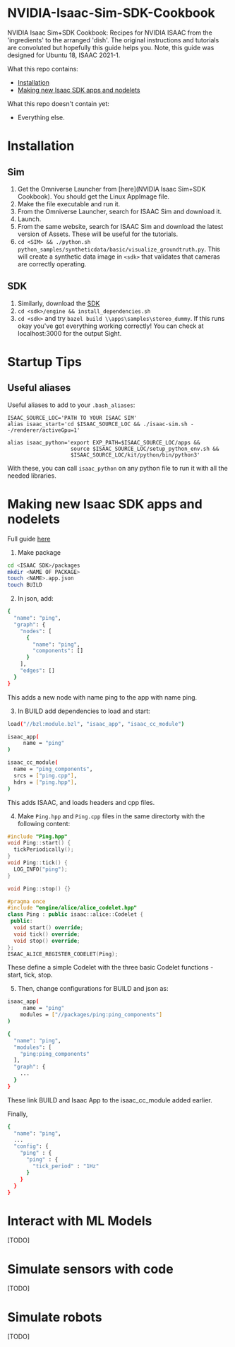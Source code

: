 # NVIDIA-Isaac-Sim-SDK-Cookbook
NVIDIA Isaac Sim+SDK Cookbook: Recipes for NVIDIA ISAAC from the 'ingredients' to the arranged 'dish'. The original instructions and tutorials are convoluted but hopefully this guide helps you. Note, this guide was designed for Ubuntu 18, ISAAC 2021-1. 

What this repo contains:
- [Installation](#Installation)
- [Making new Isaac SDK apps and nodelets](#Making-new-Isaac-SDK-apps-and-nodelets)

What this repo doesn't contain yet:
- Everything else.

# Installation
## Sim
1) Get the Omniverse Launcher from [here](NVIDIA Isaac Sim+SDK Cookbook). You should get the Linux AppImage file.
2) Make the file executable and run it.
3) From the Omniverse Launcher, search for ISAAC Sim and download it.
4) Launch. 
5) From the same website, search for ISAAC Sim and download the latest version of Assets. These will be useful for the tutorials.
4) `cd <SIM> && ./python.sh python_samples/syntheticdata/basic/visualize_groundtruth.py`. This will create a synthetic data image in `<sdk>` that validates that cameras are correctly operating.

## SDK
1) Similarly, download the [SDK](https://developer.nvidia.com/isaac-sdk)
2) `cd <sdk>/engine && install_dependencies.sh` 
3) `cd <sdk>` and try `bazel build \\apps\samples\stereo_dummy`. If this runs okay you've got everything working correctly! You can check at localhost:3000 for the output Sight.

# Startup Tips 

## Useful aliases

Useful aliases to add to your `.bash_aliases`:

```
ISAAC_SOURCE_LOC='PATH TO YOUR ISAAC SIM'
alias isaac_start='cd $ISAAC_SOURCE_LOC && ./isaac-sim.sh --/renderer/activeGpu=1'

alias isaac_python='export EXP_PATH=$ISAAC_SOURCE_LOC/apps &&
					source $ISAAC_SOURCE_LOC/setup_python_env.sh && 
					$ISAAC_SOURCE_LOC/kit/python/bin/python3'
```

With these, you can call `isaac_python` on any python file to run it with all the needed libraries.

# Making new Isaac SDK apps and nodelets

Full guide [here](https://docs.nvidia.com/isaac/archive/2019.1/apps/tutorials/doc/ping.html#cplusplus-ping)

1) Make package

```bash
cd <ISAAC SDK>/packages
mkdir <NAME OF PACKAGE>
touch <NAME>.app.json
touch BUILD
```

2) In json, add:

```bash
{
  "name": "ping",
  "graph": {
    "nodes": [
      {
        "name": "ping",
        "components": []
      }
    ],
    "edges": []
  }
}
```
This adds a new node with name ping to the app with name ping. 

3) In BUILD add dependencies to load and start:

```bash
load("//bzl:module.bzl", "isaac_app", "isaac_cc_module")

isaac_app(
     name = "ping"
)

isaac_cc_module(
  name = "ping_components",
  srcs = ["ping.cpp"],
  hdrs = ["ping.hpp"],
)
```

This adds ISAAC, and loads headers and cpp files.

4) Make `Ping.hpp` and `Ping.cpp` files in the same directorty with the following content:

```cpp
#include "Ping.hpp"
void Ping::start() {
  tickPeriodically();
}
void Ping::tick() {
  LOG_INFO("ping");
}

void Ping::stop() {}
```

```cpp
#pragma once
#include "engine/alice/alice_codelet.hpp"
class Ping : public isaac::alice::Codelet {
 public:
  void start() override;
  void tick() override;
  void stop() override;
};
ISAAC_ALICE_REGISTER_CODELET(Ping);
```

These define a simple Codelet with the three basic Codelet functions - start, tick, stop.

5) Then, change configurations for BUILD and json as:

```bash
isaac_app(
     name = "ping"
    modules = ["//packages/ping:ping_components"]
)
```
```bash
{
  "name": "ping",
  "modules": [
    "ping:ping_components"
  ],
  "graph": {
    ...
  }
}
```
These link BUILD and Isaac App to the isaac_cc_module added earlier.

Finally,

```bash
{
  "name": "ping",
  ...
  "config": {
    "ping" : { 
      "ping" : {
        "tick_period" : "1Hz"
      }
    }
  }
}
```

# Interact with ML Models
[TODO]

# Simulate sensors with code
[TODO]

# Simulate robots
[TODO]
